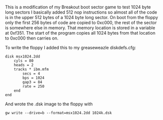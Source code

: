 This is a modification of my Breakout boot sector game to test 1024 byte long sectors
I basically added 512 nop instructions so almost all of the code is in the upper 512 bytes of a 1024 byte long sector.
On boot from the floppy only the first 256 bytes of code are copied to 0xc000, the rest of the sector is somewhere else in memory.
That memory location is stored in a variable at 0xf351.
The start of the program copies all 1024 bytes from that location to 0xc000 then carries on.

To write the floppy I added this to my greaseweazle diskdefs.cfg:

```
disk msx1024.2dd
    cyls = 80
    heads = 2
    tracks * ibm.mfm
        secs = 4
        bps = 1024
        gap3 = 84
        rate = 250
    end
end
```

And wrote the .dsk image to the floppy with

`gw write --drive=b --format=msx1024.2dd 1024k.dsk`
